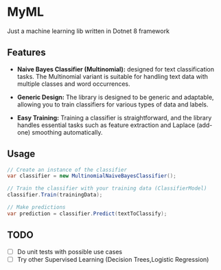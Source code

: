 # MyML
Just a machine learning lib written in Dotnet 8 framework

## Features

- **Naive Bayes Classifier (Multinomial):** designed for text classification tasks. The Multinomial variant is suitable for handling text data with multiple classes and word occurrences.

- **Generic Design:** The library is designed to be generic and adaptable, allowing you to train classifiers for various types of data and labels.

- **Easy Training:** Training a classifier is straightforward, and the library handles essential tasks such as feature extraction and Laplace (add-one) smoothing automatically.


## Usage
``` csharp
// Create an instance of the classifier
var classifier = new MultinomialNaiveBayesClassifier();

// Train the classifier with your training data (ClassifierModel)
classifier.Train(trainingData);

// Make predictions
var prediction = classifier.Predict(textToClassify);
```

## TODO

- [ ]  Do unit tests with possible use cases
- [ ] Try other Supervised Learning (Decision Trees,Logistic Regression)
